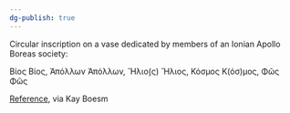 ```yaml
---
dg-publish: true
---
```


Circular inscription on a vase dedicated by members of an Ionian Apollo Boreas society:

Βίος Βίος, Ἀπόλλων Ἀπόλλων, Ἥλιο̣(ς) Ἥλιος, Κόσμος Κ(όσ)μος, Φῶς Φῶς

[Reference](http://philipharland.com/greco-roman-associations/dedication-to-bios-life-by-the-boreikian-society-300-bce/), via Kay Boesm

